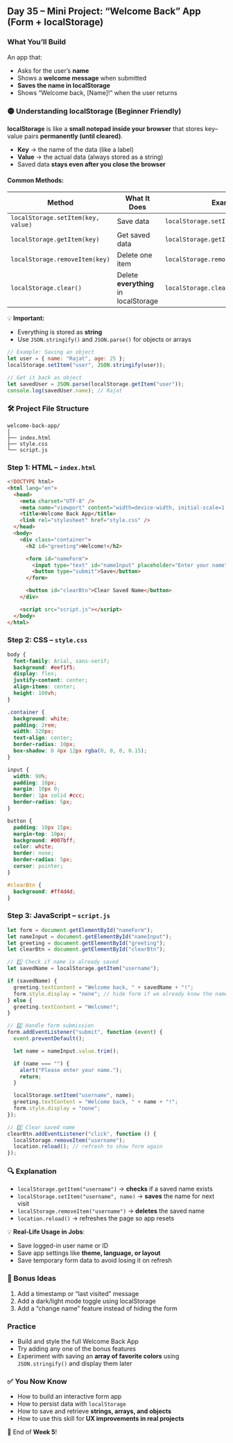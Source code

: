 <article class="day-block">

## Day 35 – Mini Project: “Welcome Back” App (Form + localStorage)

### What You’ll Build

An app that:

- Asks for the user’s **name**
- Shows a **welcome message** when submitted
- **Saves the name in localStorage**
- Shows “Welcome back, [Name]!” when the user returns

<div class="section-break"></div>

### 🟡 Understanding localStorage (Beginner Friendly)

**localStorage** is like a **small notepad inside your browser** that stores key–value pairs **permanently (until cleared)**.

- **Key** → the name of the data (like a label)
- **Value** → the actual data (always stored as a string)
- Saved data **stays even after you close the browser**

#### Common Methods:

| Method                             | What It Does                          | Example Code                               |
| ---------------------------------- | ------------------------------------- | ------------------------------------------ |
| `localStorage.setItem(key, value)` | Save data                             | `localStorage.setItem('username','Rajat')` |
| `localStorage.getItem(key)`        | Get saved data                        | `localStorage.getItem('username')`         |
| `localStorage.removeItem(key)`     | Delete one item                       | `localStorage.removeItem('username')`      |
| `localStorage.clear()`             | Delete **everything** in localStorage | `localStorage.clear()`                     |

💡 **Important:**

- Everything is stored as **string**
- Use `JSON.stringify()` and `JSON.parse()` for objects or arrays

```js
// Example: Saving an object
let user = { name: "Rajat", age: 25 };
localStorage.setItem("user", JSON.stringify(user));

// Get it back as object
let savedUser = JSON.parse(localStorage.getItem("user"));
console.log(savedUser.name); // Rajat
```

<div class="section-break"></div>

### 🛠 Project File Structure

```
welcome-back-app/
│
├── index.html
├── style.css
└── script.js
```

<div class="section-break"></div>

### Step 1: HTML – `index.html`

```html
<!DOCTYPE html>
<html lang="en">
  <head>
    <meta charset="UTF-8" />
    <meta name="viewport" content="width=device-width, initial-scale=1.0" />
    <title>Welcome Back App</title>
    <link rel="stylesheet" href="style.css" />
  </head>
  <body>
    <div class="container">
      <h2 id="greeting">Welcome!</h2>

      <form id="nameForm">
        <input type="text" id="nameInput" placeholder="Enter your name" />
        <button type="submit">Save</button>
      </form>

      <button id="clearBtn">Clear Saved Name</button>
    </div>

    <script src="script.js"></script>
  </body>
</html>
```

<div class="section-break"></div>

### Step 2: CSS – `style.css`

```css
body {
  font-family: Arial, sans-serif;
  background: #eef1f5;
  display: flex;
  justify-content: center;
  align-items: center;
  height: 100vh;
}

.container {
  background: white;
  padding: 2rem;
  width: 320px;
  text-align: center;
  border-radius: 10px;
  box-shadow: 0 4px 12px rgba(0, 0, 0, 0.15);
}

input {
  width: 90%;
  padding: 10px;
  margin: 10px 0;
  border: 1px solid #ccc;
  border-radius: 5px;
}

button {
  padding: 10px 15px;
  margin-top: 10px;
  background: #007bff;
  color: white;
  border: none;
  border-radius: 5px;
  cursor: pointer;
}

#clearBtn {
  background: #ff4d4d;
}
```

<div class="section-break"></div>

### Step 3: JavaScript – `script.js`

```js
let form = document.getElementById("nameForm");
let nameInput = document.getElementById("nameInput");
let greeting = document.getElementById("greeting");
let clearBtn = document.getElementById("clearBtn");

// 1️⃣ Check if name is already saved
let savedName = localStorage.getItem("username");

if (savedName) {
  greeting.textContent = "Welcome back, " + savedName + "!";
  form.style.display = "none"; // hide form if we already know the name
} else {
  greeting.textContent = "Welcome!";
}

// 2️⃣ Handle form submission
form.addEventListener("submit", function (event) {
  event.preventDefault();

  let name = nameInput.value.trim();

  if (name === "") {
    alert("Please enter your name.");
    return;
  }

  localStorage.setItem("username", name);
  greeting.textContent = "Welcome back, " + name + "!";
  form.style.display = "none";
});

// 3️⃣ Clear saved name
clearBtn.addEventListener("click", function () {
  localStorage.removeItem("username");
  location.reload(); // refresh to show form again
});
```

<div class="section-break"></div>

### 🔍 Explanation

- `localStorage.getItem("username")` → **checks** if a saved name exists
- `localStorage.setItem("username", name)` → **saves** the name for next visit
- `localStorage.removeItem("username")` → **deletes** the saved name
- `location.reload()` → refreshes the page so app resets

💡 **Real-Life Usage in Jobs**:

- Save logged-in user name or ID
- Save app settings like **theme, language, or layout**
- Save temporary form data to avoid losing it on refresh

<div class="section-break"></div>

### 🔸 Bonus Ideas

1. Add a timestamp or “last visited” message
2. Add a dark/light mode toggle using localStorage
3. Add a “change name” feature instead of hiding the form

<div class="section-break"></div>

<div class="practice">

### Practice

- Build and style the full Welcome Back App
- Try adding any one of the bonus features
- Experiment with saving an **array of favorite colors** using `JSON.stringify()` and display them later

</div>

<div class="section-break"></div>

### ✅ You Now Know

- How to build an interactive form app
- How to persist data with `localStorage`
- How to save and retrieve **strings, arrays, and objects**
- How to use this skill for **UX improvements in real projects**

🎉 End of **Week 5**!

</article>
